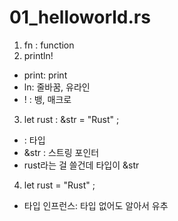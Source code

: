 # 01_helloworld.rs

1.  fn : function
2.  println!
- print: print
- ln: 줄바꿈, 유라인
- ! : 뱅, 매크로
3. let rust : &str = "Rust" ;
- : 타입
- &str : 스트링 포인터
- rust라는 걸 쓸건데 타입이 &str
4. let rust = "Rust" ;
- 타입 인프런스: 타입 없어도 알아서 유추